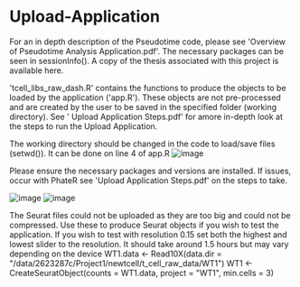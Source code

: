 # Upload-Application

For an in depth description of the Pseudotime code, please see 'Overview of Pseudotime Analysis Application.pdf'. The necessary packages can be seen in sessionInfo(). A copy of the thesis associated with this project is available here.

'tcell_libs_raw_dash.R' contains the functions to produce the objects to be loaded by the application ('app.R'). These objects are not pre-processed and are created by the user to be saved in the specified folder (working directory). See ' Upload Application Steps.pdf' for amore in-depth look at the steps to run the Upload Application. 

The working directory should be changed in the code to load/save files (setwd()). It can be done on line 4 of app.R
![image](https://user-images.githubusercontent.com/88155528/138607672-3ba9c5a0-0898-44b1-8354-cb6eace55af4.png)

Please ensure the necessary packages and versions are installed. If issues, occur with PhateR see 'Upload Application Steps.pdf' on the steps to take.

![image](https://user-images.githubusercontent.com/88155528/138607713-838fe26b-57c1-4812-a598-3b0a65f769e3.png)
![image](https://user-images.githubusercontent.com/88155528/138607752-51f68258-b870-4827-91b7-f6df4ad42f58.png)


The Seurat files could not be uploaded as they are too big and could not be compressed. Use these to produce Seurat objects if you wish to test the application. If you wish to test with resolution 0.15 set both the highest and lowest slider to the resolution. It should take around 1.5 hours but may vary depending on the device
WT1.data <- Read10X(data.dir = "/data/2623287c/Project1/newtcell/t_cell_raw_data/WT1")
WT1 <- CreateSeuratObject(counts = WT1.data, project = "WT1", min.cells = 3)
